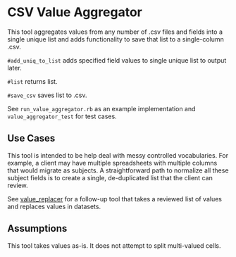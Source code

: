 CSV Value Aggregator
====================

This tool aggregates values from any number of .csv files and fields into a single unique list and adds functionality to save that list to a single-column .csv.

`#add_uniq_to_list` adds specified field values to single unique list to output later.

`#list` returns list.

`#save_csv` saves list to .csv.

See `run_value_aggregator.rb` as an example implementation and `value_aggregator_test` for test cases.

Use Cases
---------

This tool is intended to be help deal with messy controlled vocabularies. For example, a client may have multiple spreadsheets with multiple columns that would migrate as subjects. A straightforward path to normalize all these subject fields is to create a single, de-duplicated list that the client can review.

See [value_replacer](../value_replacer/) for a follow-up tool that takes a reviewed list of values and replaces values in datasets.

Assumptions
-----------

This tool takes values as-is. It does not attempt to split multi-valued cells.

